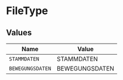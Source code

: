 # FileType


## Values

| Name             | Value            |
| ---------------- | ---------------- |
| `STAMMDATEN`     | STAMMDATEN       |
| `BEWEGUNGSDATEN` | BEWEGUNGSDATEN   |